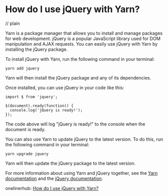 # How do I use jQuery with Yarn?
// plain

Yarn is a package manager that allows you to install and manage packages for web development. jQuery is a popular JavaScript library used for DOM manipulation and AJAX requests. You can easily use jQuery with Yarn by installing the jQuery package.

To install jQuery with Yarn, run the following command in your terminal:

```
yarn add jquery
```

Yarn will then install the jQuery package and any of its dependencies.

Once installed, you can use jQuery in your code like this:

```
import $ from 'jquery';

$(document).ready(function() {
  console.log('jQuery is ready!');
});
```

The code above will log "jQuery is ready!" to the console when the document is ready.

You can also use Yarn to update jQuery to the latest version. To do this, run the following command in your terminal:

```
yarn upgrade jquery
```

Yarn will then update the jQuery package to the latest version.

For more information about using Yarn and jQuery together, see the [Yarn documentation](https://classic.yarnpkg.com/en/docs/usage/) and the [jQuery documentation](https://api.jquery.com/).

onelinerhub: [How do I use jQuery with Yarn?](https://onelinerhub.com/jquery/how-do-i-use-jquery-with-yarn)